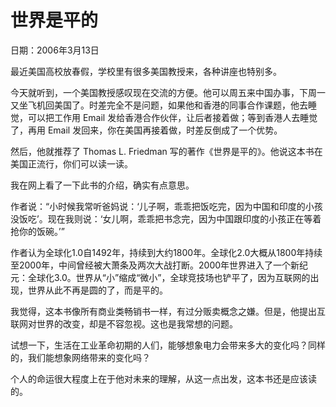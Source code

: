 # 世界是平的

日期：2006年3月13日

最近美国高校放春假，学校里有很多美国教授来，各种讲座也特别多。

今天就听到，一个美国教授感叹现在交流的方便。他可以周五来中国办事，下周一又坐飞机回美国了。时差完全不是问题，如果他和香港的同事合作课题，他去睡觉，可以把工作用 Email 发给香港合作伙伴，让后者接着做；等到香港人去睡觉了，再用 Email 发回来，你在美国再接着做，时差反倒成了一个优势。

然后，他就推荐了 Thomas L. Friedman 写的著作《世界是平的》。他说这本书在美国正流行，你们可以读一读。

我在网上看了一下此书的介绍，确实有点意思。

作者说：“小时候我常听爸妈说：‘儿子啊，乖乖把饭吃完，因为中国和印度的小孩没饭吃’。现在我则说：‘女儿啊，乖乖把书念完，因为中国跟印度的小孩正在等着抢你的饭碗。’”

作者认为全球化1.0自1492年，持续到大约1800年。全球化2.0大概从1800年持续至2000年，中间曾经被大萧条及两次大战打断。2000年世界进入了一个新纪元：全球化3.0。世界从“小”缩成“微小”，全球竞技场也铲平了，因为互联网的出现，世界从此不再是圆的了，而是平的。

我觉得，这本书像所有商业类畅销书一样，有过分贩卖概念之嫌。但是，他提出互联网对世界的改变，却是不容忽视。这也是我常想的问题。

试想一下，生活在工业革命初期的人们，能够想象电力会带来多大的变化吗？同样的，我们能想象网络带来的变化吗？

个人的命运很大程度上在于他对未来的理解，从这一点出发，这本书还是应该读的。


